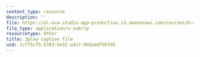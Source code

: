 ```yaml
---
content_type: resource
description: ''
file: https://ol-ocw-studio-app-production.s3.amazonaws.com/courses/6-451-principles-of-digital-communication-ii-spring-2005/1cf75cf557835e32a4179dda4df95f85_OJafRrE21WE.vtt
file_type: application/x-subrip
resourcetype: Other
title: 3play caption file
uid: 1cf75cf5-5783-5e32-a417-9dda4df95f85
---
```

